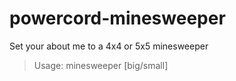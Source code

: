 # powercord-minesweeper
Set your about me to a 4x4 or 5x5 minesweeper
> Usage: <prefix>minesweeper [big/small] 
